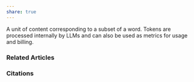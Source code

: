 ```yaml
---
share: true
---
```


A unit of content corresponding to a subset of a word. Tokens are processed internally by LLMs and can also be used as metrics for usage and billing.

### Related Articles

### Citations
